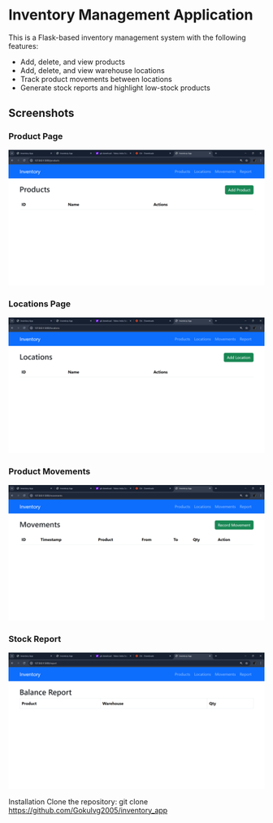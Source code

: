 # Inventory Management Application

This is a Flask-based inventory management system with the following features:

- Add, delete, and view products
- Add, delete, and view warehouse locations
- Track product movements between locations
- Generate stock reports and highlight low-stock products

## Screenshots


### Product Page
![Product](screenshots/product.png)

### Locations Page
![Location](screenshots/location.png)

### Product Movements
![Movement](screenshots/movement.png)

### Stock Report
![Report](screenshots/report.png)

Installation
Clone the repository:
git clone 
https://github.com/Gokulvg2005/inventory_app
